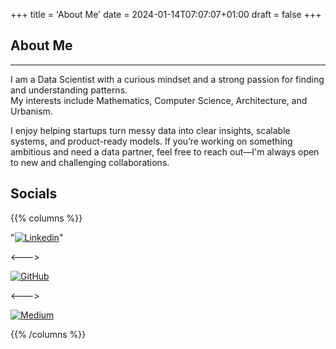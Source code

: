 +++
title = 'About Me'
date = 2024-01-14T07:07:07+01:00
draft = false
+++

## About Me

---

I am a Data Scientist with a curious mindset and a strong passion for finding and understanding patterns.  
My interests include Mathematics, Computer Science, Architecture, and Urbanism.

I enjoy helping startups turn messy data into clear insights, scalable systems, and product-ready models.
If you’re working on something ambitious and need a data partner, feel free to reach out—I'm always open to new and challenging collaborations.

## Socials


{{% columns %}}

"[![Linkedin](https://custom-icon-badges.demolab.com/badge/LinkedIn-0A66C2?logo=linkedin-white&logoColor=fff)](https://www.linkedin.com/in/geometrein/)"

<--->

[![GitHub](https://img.shields.io/badge/GitHub-%23121011.svg?logo=github&logoColor=white)](https://github.com/Geometrein)

<--->

[![Medium](https://img.shields.io/badge/Medium-black?logo=medium&logoColor=white)](https://twitter.com/Geometrein)

{{% /columns %}}
